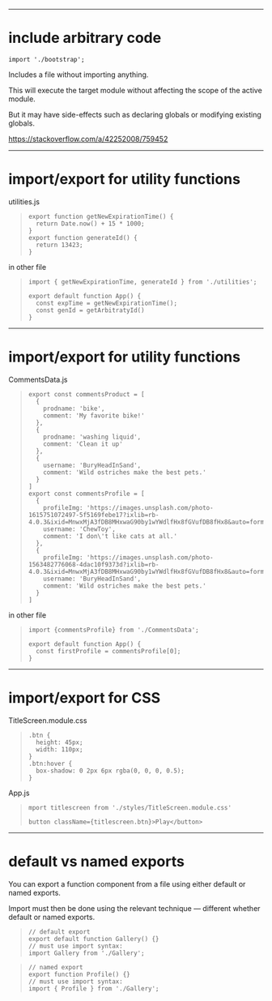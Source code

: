 

-------------------------------------------------------

# include arbitrary code

`import './bootstrap';`

Includes a file without importing anything.

This will execute the target module without affecting the scope of the active module.

But it may have side-effects such as declaring globals or modifying existing globals.

https://stackoverflow.com/a/42252008/759452

-------------------------------------------------------

# import/export for utility functions

utilities.js

>     export function getNewExpirationTime() {
>       return Date.now() + 15 * 1000;
>     }
>     export function generateId() {
>       return 13423;
>     }

in other file

>     import { getNewExpirationTime, generateId } from './utilities';
>     
>     export default function App() {
>     	const expTime = getNewExpirationTime();
>     	const genId = getArbitratyId()
>     }

-------------------------------------------------------

# import/export for utility functions

CommentsData.js

>     export const commentsProduct = [
>       {
>         prodname: 'bike',
>         comment: 'My favorite bike!'
>       },
>       {
>         prodname: 'washing liquid',
>         comment: 'Clean it up'
>       },
>       {
>         username: 'BuryHeadInSand',
>         comment: 'Wild ostriches make the best pets.'
>       }
>     ]
>     export const commentsProfile = [
>       {
>         profileImg: 'https://images.unsplash.com/photo-1615751072497-5f5169febe17?ixlib=rb-4.0.3&ixid=MnwxMjA3fDB8MHxwaG90by1wYWdlfHx8fGVufDB8fHx8&auto=format&fit=crop&w=1335&q=80',
>         username: 'ChewToy',
>         comment: 'I don\'t like cats at all.'
>       },
>       {
>         profileImg: 'https://images.unsplash.com/photo-1563482776068-4dac10f9373d?ixlib=rb-4.0.3&ixid=MnwxMjA3fDB8MHxwaG90by1wYWdlfHx8fGVufDB8fHx8&auto=format&fit=crop&w=1170&q=80',
>         username: 'BuryHeadInSand',
>         comment: 'Wild ostriches make the best pets.'
>       }
>     ]

in other file

>     import {commentsProfile} from './CommentsData';
>     
>     export default function App() {
>     	const firstProfile = commentsProfile[0];
>     }

-------------------------------------------------------

# import/export for CSS

TitleScreen.module.css

>     .btn {
>       height: 45px;
>       width: 110px;
>     }
>     .btn:hover {
>       box-shadow: 0 2px 6px rgba(0, 0, 0, 0.5);
>     }

App.js

>     mport titlescreen from './styles/TitleScreen.module.css'
>     
>     button className={titlescreen.btn}>Play</button>

-------------------------------------------------------

# default vs named exports

You can export a function component from a file using either default or named exports.

Import must then be done using the relevant technique — different whether default or named exports.

>     // default export
>     export default function Gallery() {}
>     // must use import syntax:
>     import Gallery from './Gallery';

>     // named export
>     export function Profile() {}
>     // must use import syntax:
>     import { Profile } from './Gallery';
